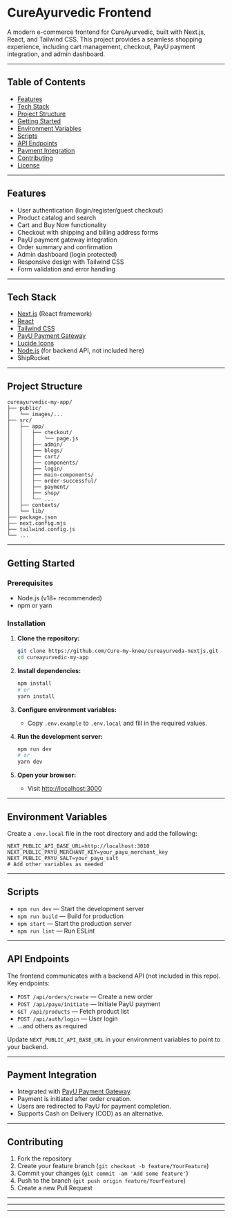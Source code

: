 
# CureAyurvedic Frontend

A modern e-commerce frontend for CureAyurvedic, built with Next.js, React, and Tailwind CSS. This project provides a seamless shopping experience, including cart management, checkout, PayU payment integration, and admin dashboard.

---

## Table of Contents

- [Features](#features)
- [Tech Stack](#tech-stack)
- [Project Structure](#project-structure)
- [Getting Started](#getting-started)
- [Environment Variables](#environment-variables)
- [Scripts](#scripts)
- [API Endpoints](#api-endpoints)
- [Payment Integration](#payment-integration)
- [Contributing](#contributing)
- [License](#license)

---

## Features

- User authentication (login/register/guest checkout)
- Product catalog and search
- Cart and Buy Now functionality
- Checkout with shipping and billing address forms
- PayU payment gateway integration
- Order summary and confirmation
- Admin dashboard (login protected)
- Responsive design with Tailwind CSS
- Form validation and error handling

---

## Tech Stack

- [Next.js](https://nextjs.org/) (React framework)
- [React](https://react.dev/)
- [Tailwind CSS](https://tailwindcss.com/)
- [PayU Payment Gateway](https://www.payu.in/)
- [Lucide Icons](https://lucide.dev/)
- [Node.js](https://nodejs.org/) (for backend API, not included here)
- ShipRocket

---

## Project Structure

```
cureayurvedic-my-app/
├── public/
│   └── images/...
├── src/
│   ├── app/
│   │   ├── checkout/
│   │   │   └── page.js
│   │   ├── admin/
│   │   ├── blogs/
│   │   ├── cart/
│   │   ├── components/
│   │   ├── login/
│   │   ├── main-components/
│   │   ├── order-successful/
│   │   ├── payment/
│   │   ├── shop/
│   │   └── ...
│   ├── contexts/
│   └── lib/
├── package.json
├── next.config.mjs
├── tailwind.config.js
└── ...
```

---

## Getting Started

### Prerequisites

- Node.js (v18+ recommended)
- npm or yarn

### Installation

1. **Clone the repository:**

   ```sh
   git clone https://github.com/Cure-my-knee/cureayurveda-nextjs.git
   cd cureayurvedic-my-app
   ```
2. **Install dependencies:**

   ```sh
   npm install
   # or
   yarn install
   ```
3. **Configure environment variables:**

   - Copy `.env.example` to `.env.local` and fill in the required values.
4. **Run the development server:**

   ```sh
   npm run dev
   # or
   yarn dev
   ```
5. **Open your browser:**

   - Visit [http://localhost:3000](http://localhost:3000)

---

## Environment Variables

Create a `.env.local` file in the root directory and add the following:

```
NEXT_PUBLIC_API_BASE_URL=http://localhost:3010
NEXT_PUBLIC_PAYU_MERCHANT_KEY=your_payu_merchant_key
NEXT_PUBLIC_PAYU_SALT=your_payu_salt
# Add other variables as needed
```

---

## Scripts

- `npm run dev` — Start the development server
- `npm run build` — Build for production
- `npm start` — Start the production server
- `npm run lint` — Run ESLint

---

## API Endpoints

The frontend communicates with a backend API (not included in this repo). Key endpoints:

- `POST /api/orders/create` — Create a new order
- `POST /api/payu/initiate` — Initiate PayU payment
- `GET /api/products` — Fetch product list
- `POST /api/auth/login` — User login
- ...and others as required

Update `NEXT_PUBLIC_API_BASE_URL` in your environment variables to point to your backend.

---

## Payment Integration

- Integrated with [PayU Payment Gateway](https://www.payu.in/).
- Payment is initiated after order creation.
- Users are redirected to PayU for payment completion.
- Supports Cash on Delivery (COD) as an alternative.

---

## Contributing

1. Fork the repository
2. Create your feature branch (`git checkout -b feature/YourFeature`)
3. Commit your changes (`git commit -am 'Add some feature'`)
4. Push to the branch (`git push origin feature/YourFeature`)
5. Create a new Pull Request

---

---

---
